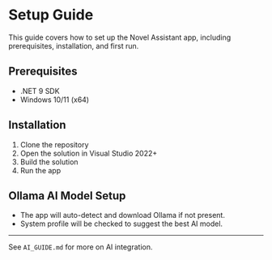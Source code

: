 # Setup Guide

This guide covers how to set up the Novel Assistant app, including prerequisites, installation, and first run.

## Prerequisites
- .NET 9 SDK
- Windows 10/11 (x64)

## Installation
1. Clone the repository
2. Open the solution in Visual Studio 2022+
3. Build the solution
4. Run the app

## Ollama AI Model Setup
- The app will auto-detect and download Ollama if not present.
- System profile will be checked to suggest the best AI model.

---
See `AI_GUIDE.md` for more on AI integration.
